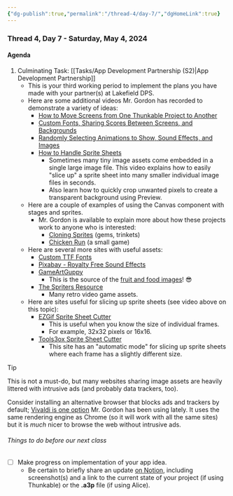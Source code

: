 ```yaml
---
{"dg-publish":true,"permalink":"/thread-4/day-7/","dgHomeLink":true}
---
```


### Thread 4, Day 7 - Saturday, May 4, 2024
#### Agenda
1. Culminating Task: [[Tasks/App Development Partnership (S2)\|App Development Partnership]]
	- This is your third working period to implement the plans you have made with your partner(s) at Lakefield DPS.
	- Here are some additional videos Mr. Gordon has recorded to demonstrate a variety of ideas:
		- [How to Move Screens from One Thunkable Project to Another](https://youtu.be/k_2rvjraCOg)
		- [Custom Fonts, Sharing Scores Between Screens, and Backgrounds](https://youtu.be/cLYWhW1gf48)
		- [Randomly Selecting Animations to Show, Sound Effects, and Images](https://youtu.be/ANLsQiKhLy4)
		- [How to Handle Sprite Sheets](https://youtu.be/UlAJwtdxPqY)
			- Sometimes many tiny image assets come embedded in a single large image file. This video explains how to easily "slice up" a sprite sheet into many smaller individual image files in seconds.
			- Also learn how to quickly crop unwanted pixels to create a transparent background using Preview.
	- Here are a couple of examples of using the Canvas component with stages and sprites.
		- Mr. Gordon is available to explain more about how these projects work to anyone who is interested:
			- [Cloning Sprites](https://x.thunkable.com/copy/a9424f26e2a2e56948825d321a1880f1) (gems, trinkets)
			- [Chicken Run](https://x.thunkable.com/copy/48fea4823118359ab377b91cf20b91dc) (a small game)
	- Here are several more sites with useful assets:
		- [Custom TTF Fonts](https://www.fontspace.com/category/ttf)
		- [Pixabay - Royalty Free Sound Effects](https://pixabay.com/sound-effects/)
		- [GameArtGuppy](https://www.gameartguppy.com/shop/)
			- This is the source of the [fruit and food images](https://www.gameartguppy.com/shop/food-icons/)! 😎
		- [The Spriters Resource](https://www.spriters-resource.com)
			- Many retro video game assets.
	- Here are sites useful for slicing up sprite sheets (see video above on this topic):
		- [EZGif Sprite Sheet Cutter](https://ezgif.com/sprite-cutter)
			- This is useful when you know the size of individual frames.
			- For example, 32x32 pixels or 16x16.
		- [Tools3ox Sprite Sheet Cutter](https://www.tools3ox.com/tools/images/ssc/)
			- This site has an "automatic mode" for slicing up sprite sheets where each frame has a slightly different size.

> [!TIP]
> 
> This is not a must-do, but many websites sharing image assets are heavily littered with intrusive ads (and probably data trackers, too).
> 
> Consider installing an alternative browser that blocks ads and trackers by default; [Vivaldi is one option](https://vivaldi.com/download/) Mr. Gordon has been using lately. It uses the same rendering engine as Chrome (so it will work with all the same sites) but it is *much* nicer to browse the web without intrusive ads.

###### Things to do before our next class
- [ ] Make progress on implementation of your app idea.
	- Be certain to briefly share an update [on Notion](https://notion.so), including screenshot(s) and a link to the current state of your project (if using Thunkable) or the **.a3p** file (if using Alice).